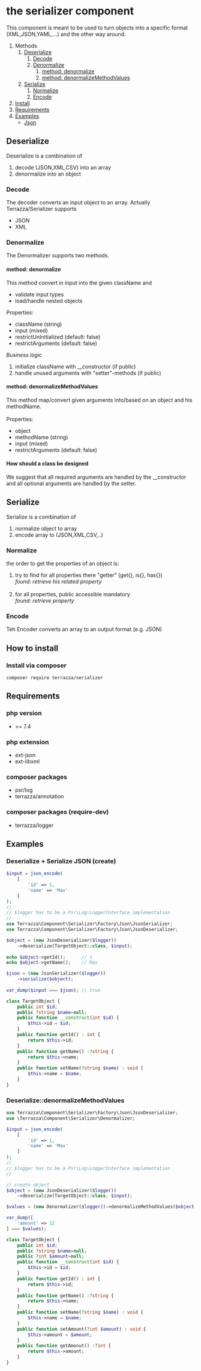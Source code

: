 # the serializer component
This component is meant to be used to turn objects into a specific format (XML,JSON,YAML,...) and the other way around.

1. Methods
    1. [Deserialize](#method---deserialize)
       1. [Decode](#decode)
       2. [Denormalize](#denormalize)
          1. [method: denormalize](#denormalize-denormalize)
          2. [method: denormalizeMethodValues](#denormalize-denormalizeMethodValues)
    2. [Serialize](#method---serialize)
       1. [Normalize](#normalize)
       2. [Encode](#encode)
2. [Install](#install)
3. [Requirements](#require)
4. [Examples](#examples)
    - [Json](#examples-json)

<a id="deserialize" name="deserialize"></a>
<a id="user-content-deserialize" name="user-content-deserialize"></a>
## Deserialize
Deserialize is a combination of 
1. decode (JSON,XML,CSV) into an array
2. denormalize into an object

<a id="deserialize" name="decode"></a>
<a id="user-content-decode" name="user-content-decode"></a>
### Decode
The decoder converts an input object to an array.
Actually Terrazza/Serializer supports
- JSON
- XML
<a id="denormalize" name="denormalize"></a>
<a id="user-content-denormalize" name="user-content-denormalize"></a>
### Denormalize
The Denormalizer supports two methods.

<a id="denormalize-denormalize" name="denormalize-denormalize"></a>
<a id="user-content-denormalize-denormalize" name="user-content-denormalize-denormalize"></a>
#### method: denormalize
This method convert in input into the given className and
- validate input types
- load/handle nested objects

Properties:
- className (string)
- input (mixed)
- restrictUnInitialized (default: false)
- restrictArguments (default: false)

_Business logic_<br>
1. initialize className with __constructor (if public)
2. handle unused arguments with "setter"-methods (if public)

<a id="denormalize-denormalizeMethodValues" name="denormalize-denormalizeMethodValues"></a>
<a id="user-content-denormalize-denormalizeMethodValues" name="user-content-denormalize-denormalizeMethodValues"></a>
#### method: denormalizeMethodValues
This method map/convert given arguments into/based on an object and his methodName.<br><br> 
Properties:
- object
- methodName (string)
- input (mixed)
- restrictArguments (default: false)
 
#### How should a class be designed
We suggest that all required arguments are handled by the __constructor<br>
and all optional arguments are handled by the setter.

<a id="serialize" name="serialize"></a>
<a id="user-content-serialize" name="user-content-serialize"></a>
## Serialize
Serialize is a combination of
1. normalize object to array
2. encode array to (JSON,XML,CSV,..)

<a id="normalize" name="normalize"></a>
<a id="user-content-normalize" name="user-content-normalize"></a>
### Normalize
the order to get the properties of an object is:
1. try to find for all properties there "getter" (get{}, is{}, has{})
<br><i>found: retrieve his related property</i><br><br>
2. for all properties, public accessible mandatory
<br><i>found: retrieve property</i>

<a id="encode" name="encode"></a>
<a id="user-content-encode" name="user-content-encode"></a>
### Encode
Teh Encoder converts an array to an output format (e.g. JSON)

<a id="install" name="install"></a>
<a id="user-content-install" name="user-content-install"></a>
## How to install
### Install via composer
```
composer require terrazza/serializer
```
<a id="require" name="require"></a>
<a id="user-content-require" name="user-content-require"></a>
## Requirements
### php version
- \>= 7.4
### php extension 
- ext-json
- ext-libxml 
### composer packages
- psr/log
- terrazza/annotation
### composer packages (require-dev)
- terrazza/logger

<a id="examples" name="examples"/></a>
<a id="user-content-examples" name="user-content-examples"/></a>
## Examples

<a id="examples-json" name="examples-json"></a>
<a id="user-content-examples-json" name="user-content-examples-json"></a>
### Deserialize + Serialize JSON (create)
```php
$input = json_encode(
    [
        'id' => 1,
        'name' => 'Max'
    ]
);
//
// $logger has to be a Psr\Log\LoggerInterface implementation
//
use Terrazza\Component\Serializer\Factory\Json\JsonSerializer;
use Terrazza\Component\Serializer\Factory\Json\JsonDeserializer;

$object = (new JsonDeserializer($logger))
    ->deserialize(TargetObject::class, $input);
   
echo $object->getId();      // 1
echo $object->getName();    // Max 

$json = (new JsonSerializer($logger))
    ->serialize($object);
    
var_dump($input === $json); // true    

class TargetObject {
    public int $id;
    public ?string $name=null;
    public function __construct(int $id) {
        $this->id = $id;
    }
    public function getId() : int {
        return $this->id;
    }
    public function getName() :?string {
        return $this->name;
    }    
    public function setName(?string $name) : void {
        $this->name = $name;
    }    
}
```
### Deserialize::denormalizeMethodValues
```php
use Terrazza\Component\Serializer\Factory\Json\JsonDeserializer;
use \Terrazza\Component\Serializer\Denormalizer;

$input = json_encode(
    [
        'id' => 1,
        'name' => 'Max'
    ]
);
//
// $logger has to be a Psr\Log\LoggerInterface implementation
//

// create object
$object = (new JsonDeserializer($logger))
    ->deserialize(TargetObject::class, $input);

$values = (new Denormalizer($logger))->denormalizeMethodValues($object, ["amount" => 12]);

var_dump([
    'amount' => 12
] === $values);

class TargetObject {
    public int $id;
    public ?string $name=null;
    public ?int $amount=null;
    public function __construct(int $id) {
        $this->id = $id;
    }
    public function getId() : int {
        return $this->id;
    }
    public function getName() :?string {
        return $this->name;
    }    
    public function setName(?string $name) : void {
        $this->name = $name;
    }    
    public function setAmount(?int $amount) : void {
        $this->amount = $amount;
    }
    public function getAmonut() :?int {
        return $this->amount;
    }
}
```